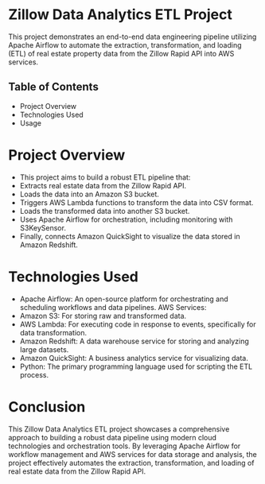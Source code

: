 # Zillow Data Analytics ETL Project

   This project demonstrates an end-to-end data engineering pipeline utilizing Apache Airflow to automate the extraction, transformation, and loading (ETL) of real estate property data from the Zillow Rapid API into AWS services.

## Table of Contents

- Project Overview
- Technologies Used
- Usage

# Project Overview

- This project aims to build a robust ETL pipeline that:
- Extracts real estate data from the Zillow Rapid API.
- Loads the data into an Amazon S3 bucket.
- Triggers AWS Lambda functions to transform the data into CSV format.
- Loads the transformed data into another S3 bucket.
- Uses Apache Airflow for orchestration, including monitoring with S3KeySensor.
- Finally, connects Amazon QuickSight to visualize the data stored in Amazon Redshift.

# Technologies Used

- Apache Airflow: An open-source platform for orchestrating and scheduling workflows and data pipelines.
AWS Services:
- Amazon S3: For storing raw and transformed data.
- AWS Lambda: For executing code in response to events, specifically for data transformation.
- Amazon Redshift: A data warehouse service for storing and analyzing large datasets.
- Amazon QuickSight: A business analytics service for visualizing data.
- Python: The primary programming language used for scripting the ETL process.

# Conclusion
   This Zillow Data Analytics ETL project showcases a comprehensive approach to building a robust data pipeline using modern cloud technologies and orchestration tools. By leveraging Apache Airflow for workflow management and AWS services for data storage and analysis, the project effectively automates the extraction, transformation, and loading of real estate data from the Zillow Rapid API.
